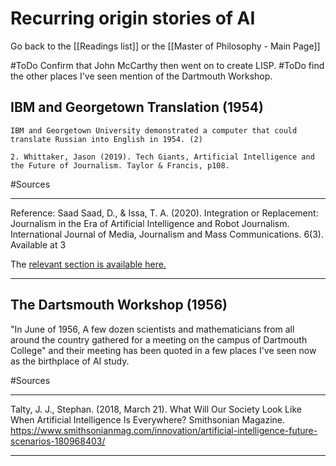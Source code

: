 # Recurring origin stories of AI

Go back to the [[Readings list]] or the [[Master of Philosophy - Main Page]]

#ToDo Confirm that John McCarthy then went on to create LISP.
#ToDo find the other places I've seen mention of the Dartmouth Workshop.



## IBM and Georgetown Translation (1954)

	IBM and Georgetown University demonstrated a computer that could translate Russian into English in 1954. (2)
	
	2. Whittaker, Jason (2019). Tech Giants, Artificial Intelligence and the Future of Journalism. Taylor & Francis, p108.

#Sources

---

Reference: Saad Saad, D., & Issa, T. A. (2020). Integration or Replacement: Journalism in the Era of Artificial Intelligence and Robot Journalism. International Journal of Media, Journalism and Mass Communications. 6(3). Available at 3

The [relevant section is available here.](https://www.researchgate.net/profile/Saad_Saad13/publication/343263293_International_Journal_of_Media_Journalism_and_Mass_Communications_IJMJMC_Page_1_Integration_or_Replacement_Journalism_in_the_Era_of_Artificial_Intelligence_and_Robot_Journalism/links/5f203ecd92851cd5fa4e48e1/International-Journal-of-Media-Journalism-and-Mass-Communications-IJMJMC-Page-1-Integration-or-Replacement-Journalism-in-the-Era-of-Artificial-Intelligence-and-Robot-Journalism.pdf)

---

## The Dartsmouth Workshop (1956)

"In June of 1956, A few dozen scientists and mathematicians from all around the country gathered for a meeting on the campus of Dartmouth College" and their meeting has been quoted in a few places I've seen now as the birthplace of AI study.

#Sources 

---

Talty, J. J., Stephan. (2018, March 21). What Will Our Society Look Like When Artificial Intelligence Is Everywhere? Smithsonian Magazine. https://www.smithsonianmag.com/innovation/artificial-intelligence-future-scenarios-180968403/

---